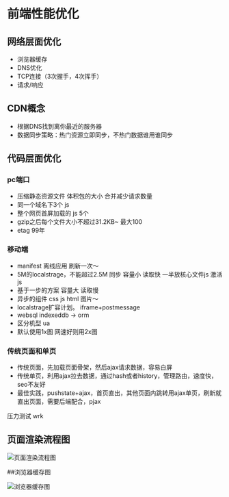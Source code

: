 # 前端性能优化

## 网络层面优化

* 浏览器缓存
* DNS优化
* TCP连接（3次握手，4次挥手）
* 请求/响应

## CDN概念

* 根据DNS找到离你最近的服务器
* 数据同步策略：热门资源立即同步，不热门数据谁用谁同步


## 代码层面优化

### pc端口
* 压缩静态资源文件 体积包的大小 合并减少请求数量
* 同一个域名下3个 js
* 整个网页首屏加载的 js 5个
* gzip之后每个文件大小不超过31.2KB~ 最大100
* etag 99年

### 移动端
* manifest 离线应用 刷新一次～
* 5M的localstrage，不能超过2.5M 同步 容量小 读取快 一半放核心文件js 激活js
* 基于一步的方案 容量大 读取慢
* 异步的组件 css js html 图片～
* localstrage扩容计划。 iframe+postmessage
* websql indexeddb -> orm
* 区分机型 ua
* 默认使用1x图 网速好则用2x图

### 传统页面和单页

* 传统页面，先加载页面骨架，然后ajax请求数据，容易白屏
* 传统单页，利用ajax拉去数据，通过hash或者history，管理路由，速度快，seo不友好
* 最佳实践，pushstate+ajax，首页直出，其他页面内跳转用ajax单页，刷新就直出页面，需要后端配合，pjax

压力测试 wrk

## 页面渲染流程图


![页面渲染流程图]('https://github.com/yhlben/blog/raw/master/images/huizong.png')

##浏览器缓存图

![浏览器缓存图](''https://github.com/yhlben/blog/raw/master/images/browser-caching.jpg')



